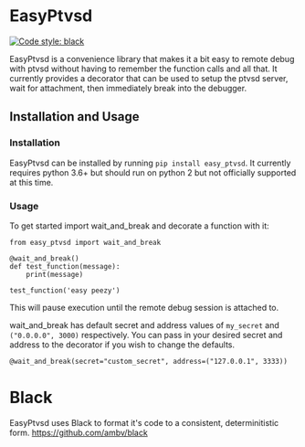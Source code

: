 # EasyPtvsd 
[![Code style: black](https://img.shields.io/badge/code%20style-black-000000.svg)](https://github.com/ambv/black)

EasyPtvsd is a convenience library that makes it a bit easy to remote debug with ptvsd without having to remember the function calls and all that. It currently provides a decorator that can be used to setup the ptvsd server, wait for attachment, then immediately break into the debugger.

## Installation and Usage

### Installation

EasyPtvsd can be installed by running `pip install easy_ptvsd`.  It currently requires python 3.6+ but  should run on python 2 but not officially supported at this time.

### Usage

To get started import wait_and_break and decorate a function with it:

```
from easy_ptvsd import wait_and_break

@wait_and_break()
def test_function(message):
    print(message)

test_function('easy peezy')
```
This will pause execution until the remote debug session is attached to.

wait_and_break has default secret and address values of ```my_secret``` and ```("0.0.0.0", 3000)``` respectively. You can pass in your desired secret and address to the decorator if you wish to change the defaults.

```
@wait_and_break(secret="custom_secret", address=("127.0.0.1", 3333))
```

# Black
EasyPtvsd uses Black to format it's code to a consistent, determinitistic form. https://github.com/ambv/black
